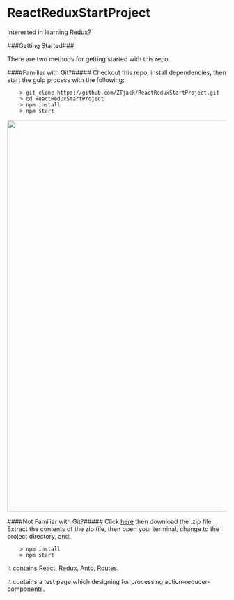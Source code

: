 # ReactReduxStartProject

Interested in learning [Redux](http://redux.js.org/)?

###Getting Started###

There are two methods for getting started with this repo.

####Familiar with Git?#####
Checkout this repo, install dependencies, then start the gulp process with the following:

```
	> git clone https://github.com/ZTjack/ReactReduxStartProject.git
	> cd ReactReduxStartProject
	> npm install
	> npm start
```

<p align="center">
  <img width="900" src="./imgs/test.png">
</p>

####Not Familiar with Git?#####
Click [here](https://github.com/ZTjack/ReactReduxStartProject/archive/master.zip) then download the .zip file. Extract the contents of the zip file, then open your terminal, change to the project directory, and:

```
	> npm install
	> npm start
```

It contains React, Redux, Antd, Routes.

It contains a test page which designing for processing action-reducer-components.
